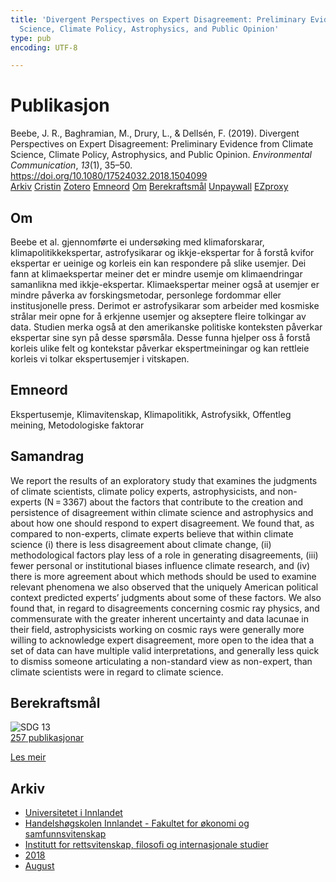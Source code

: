 ```yaml
---
title: 'Divergent Perspectives on Expert Disagreement: Preliminary Evidence from Climate
  Science, Climate Policy, Astrophysics, and Public Opinion'
type: pub
encoding: UTF-8

---
```

<h1>Publikasjon</h1>
<article id="csl-bib-container-MSWUXMH2" class="csl-bib-container">
  <div class="csl-bib-body"> <div class="csl-entry">Beebe, J. R., Baghramian, M., Drury, L., &#38; Dellsén, F. (2019). Divergent Perspectives on Expert Disagreement: Preliminary Evidence from Climate Science, Climate Policy, Astrophysics, and Public Opinion. <i>Environmental Communication</i>, <i>13</i>(1), 35–50. <a href="https://doi.org/10.1080/17524032.2018.1504099">https://doi.org/10.1080/17524032.2018.1504099</a></div> </div>
  <div class="csl-bib-buttons">
    <a href="#taxonomy-article-MSWUXMH2" alt="archive" class="csl-bib-button">Arkiv</a>
    <a href="https://app.cristin.no/results/show.jsf?id=1600090" alt="Cristin" class="csl-bib-button">Cristin</a>
    <a href="http://zotero.org/groups/5881554/items/MSWUXMH2" alt="Zotero" class="csl-bib-button">Zotero</a>
    <a href="#keywords-article-MSWUXMH2" alt="keywords" class="csl-bib-button">Emneord</a>
    <a href="#about-article-MSWUXMH2" alt="about_pub" class="csl-bib-button">Om</a>
    <a href="#sdg-article-MSWUXMH2" alt="sdg" class="csl-bib-button">Berekraftsmål</a>
    <a href="https://figshare.com/articles/journal_contribution/Divergent_Perspectives_on_Expert_Disagreement_Preliminary_Evidence_from_Climate_Science_Climate_Policy_Astrophysics_and_Public_Opinion/6973739/1/files/12792929.pdf" alt="Unpaywall" class="csl-bib-button">Unpaywall</a>
    <a href="https://figshare.com/articles/journal_contribution/Divergent_Perspectives_on_Expert_Disagreement_Preliminary_Evidence_from_Climate_Science_Climate_Policy_Astrophysics_and_Public_Opinion/6973739/1/files/12792929.pdf" alt="EZproxy" class="csl-bib-button">EZproxy</a>
  </div>
  <div id="csl-bib-meta-container-MSWUXMH2"></div>
</article>
<div id="csl-bib-meta-MSWUXMH2" class="csl-bib-meta">
  <article id="about-article-MSWUXMH2" class="about_pub-article">
    <h1>Om</h1>
    Beebe et al. gjennomførte ei undersøking med klimaforskarar, klimapolitikkekspertar, astrofysikarar og ikkje-ekspertar for å forstå kvifor ekspertar er ueinige og korleis ein kan respondere på slike usemjer. Dei fann at klimaekspertar meiner det er mindre usemje om klimaendringar samanlikna med ikkje-ekspertar. Klimaekspertar meiner også at usemjer er mindre påverka av forskingsmetodar, personlege fordommar eller institusjonelle press. Derimot er astrofysikarar som arbeider med kosmiske strålar meir opne for å erkjenne usemjer og akseptere fleire tolkingar av data. Studien merka også at den amerikanske politiske konteksten påverkar ekspertar sine syn på desse spørsmåla. Desse funna hjelper oss å forstå korleis ulike felt og kontekstar påverkar ekspertmeiningar og kan rettleie korleis vi tolkar ekspertusemjer i vitskapen.
  </article>
  <article id="keywords-article-MSWUXMH2" class="keywords-article">
    <h1>Emneord</h1>
    Ekspertusemje, Klimavitenskap, Klimapolitikk, Astrofysikk, Offentleg meining, Metodologiske faktorar
  </article>
  <article id="abstract-article-MSWUXMH2" class="abstract-article">
    <h1>Samandrag</h1>
    We report the results of an exploratory study that examines the judgments of climate scientists, climate policy experts, astrophysicists, and non-experts (N = 3367) about the factors that contribute to the creation and persistence of disagreement within climate science and astrophysics and about how one should respond to expert disagreement. We found that, as compared to non-experts, climate experts believe that within climate science (i) there is less disagreement about climate change, (ii) methodological factors play less of a role in generating disagreements, (iii) fewer personal or institutional biases influence climate research, and (iv) there is more agreement about which methods should be used to examine relevant phenomena we also observed that the uniquely American political context predicted experts’ judgments about some of these factors. We also found that, in regard to disagreements concerning cosmic ray physics, and commensurate with the greater inherent uncertainty and data lacunae in their field, astrophysicists working on cosmic rays were generally more willing to acknowledge expert disagreement, more open to the idea that a set of data can have multiple valid interpretations, and generally less quick to dismiss someone articulating a non-standard view as non-expert, than climate scientists were in regard to climate science.
  </article>
  <article id="sdg-article-MSWUXMH2" class="sdg-article">
    <h1>Berekraftsmål</h1>
    <div class="sdg-container"><div id="sdg13" class="sdg">
        <img src="{{< params subfolder >}}images/sdg/sdg13_nn.png" class="image" alt="SDG 13">
        <div class="sdg-overlay">
          <a href="/nn/archive/?key=?sdg=13#archive" class="sdg-publication-count"><span>257</span> publikasjonar</a>
          <p><a href="https://fn.no/om-fn/fns-baerekraftsmaal/stoppe-klimaendringene?lang=nno-NO" class="sdg-read-more">Les meir</a></p>
        </div>
      </div></div>
  </article>
  <article id="taxonomy-article-MSWUXMH2" class="taxonomy-article">
    <h1>Arkiv</h1>
    <ul>
      <li>
        <a href="/nn/archive/?key=3DCRN523">Universitetet i Innlandet</a>
      </li>
      <li>
        <a href="/nn/archive/?key=DU8Q9LN9">Handelshøgskolen Innlandet - Fakultet for økonomi og samfunnsvitenskap</a>
      </li>
      <li>
        <a href="/nn/archive/?key=ITYAG68H">Institutt for rettsvitenskap, filosofi og internasjonale studier</a>
      </li>
      <li>
        <a href="/nn/archive/?key=U76UGHNS">2018</a>
      </li>
      <li>
        <a href="/nn/archive/?key=H3RENF6U">August</a>
      </li>
    </ul>
  </article>
</div>
